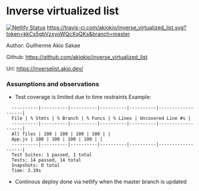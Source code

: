 # Inverse virtualized list

[![Netlify Status](https://api.netlify.com/api/v1/badges/a87095ce-b244-4534-ad89-a1ee77517265/deploy-status)](https://app.netlify.com/sites/Inverselist/deploys)
https://travis-ci.com/akiokio/inverse_virtualized_list.svg?token=kkCs5gbVzxyoWQcXqQKs&branch=master

Author: Guilherme Akio Sakae

Github: https://github.com/akiokio/inverse_virtualized_list

Url: https://inverselist.akio.dev/

### Assumptions and observations

- Test coverage is limited due to time restraints
  Example:

```
  ----------|----------|----------|----------|----------|-------------------|
  File | % Stmts | % Branch | % Funcs | % Lines | Uncovered Line #s |
  ----------|----------|----------|----------|----------|-------------------|
  All files | 100 | 100 | 100 | 100 | |
  App.js | 100 | 100 | 100 | 100 | |
  ----------|----------|----------|----------|----------|-------------------|
  Test Suites: 1 passed, 1 total
  Tests: 14 passed, 14 total
  Snapshots: 0 total
  Time: 3.39s

```

- Continous deploy done via netlify when the master branch is updated
